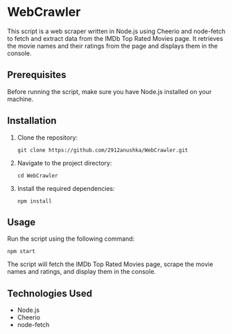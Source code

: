 # WebCrawler

This script is a web scraper written in Node.js using Cheerio and node-fetch to fetch and extract data from the IMDb Top Rated Movies page. It retrieves the movie names and their ratings from the page and displays them in the console.

## Prerequisites

Before running the script, make sure you have Node.js installed on your machine.

## Installation

1. Clone the repository:
   ```
   git clone https://github.com/2912anushka/WebCrawler.git
   ```

2. Navigate to the project directory:
   ```
   cd WebCrawler
   ```

3. Install the required dependencies:
   ```
   npm install
   ```

## Usage

Run the script using the following command:
```
npm start
```

The script will fetch the IMDb Top Rated Movies page, scrape the movie names and ratings, and display them in the console.

## Technologies Used

- Node.js
- Cheerio
- node-fetch
